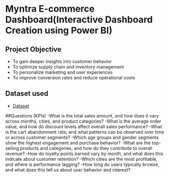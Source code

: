 # Myntra E-commerce Dashboard(Interactive Dashboard Creation using Power BI)
## Project Objective
* To gain deeper insights into customer behavior
* To optimize supply chain and inventory management
* To personalize marketing and user experiences
* To improve conversion rates and reduce operational costs

## Dataset used 
- <a href="https://github.com/AmiteshBatham15/Myntra-Analytics-Dashboard/blob/main/Myntra_Analytics_Dataset.csv">Dataset</a>

##Questions (KPIs)
-What is the total sales amount, and how does it vary across months, cities, and product categories?
-What is the average order value, and how do discount levels affect overall sales performance?
-What is the cart abandonment rate, and what patterns can be observed over time or across customer segments?
-Which age groups and gender segments show the highest engagement and purchase behavior?
-What are the top-selling products and categories, and how do they contribute to overall revenue?
-How do loyalty points earned vary by month, and what does this indicate about customer retention?
-Which cities are the most profitable, and where is performance lagging?
-How long do users typically browse, and what does this tell us about user behavior and interest?
